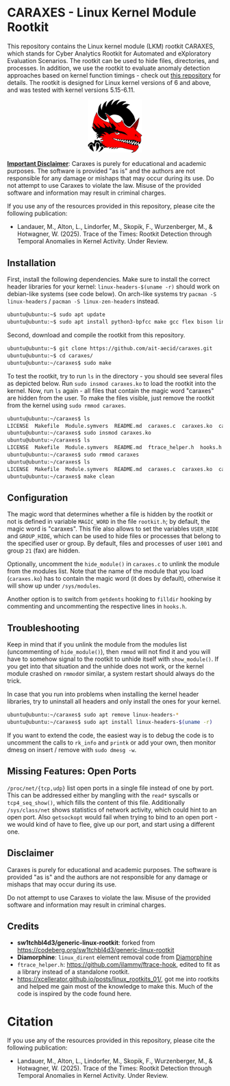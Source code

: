 # CARAXES - Linux Kernel Module Rootkit

This repository contains the Linux kernel module (LKM) rootkit CARAXES, which stands for Cyber Analytics Rootkit for Automated and eXploratory Evaluation Scenarios. The rootkit can be used to hide files, directories, and processes. In addition, we use the rootkit to evaluate anomaly detection approaches based on kernel function timings - check out [this repository](https://github.com/ait-aecid/rootkit-detection-ebpf-time-trace) for details. The rootkit is designed for Linux kernel versions of 6 and above, and was tested with kernel versions 5.15-6.11.

<p align="center"><img src="https://raw.githubusercontent.com/ait-aecid/caraxes/refs/heads/main/caraxes_logo.svg" width=25% height=25%></p>

<ins>__Important Disclaimer__</ins>: Caraxes is purely for educational and academic purposes. The software is provided "as is" and the authors are not responsible for any damage or mishaps that may occur during its use. Do not attempt to use Caraxes to violate the law. Misuse of the provided software and information may result in criminal charges.

If you use any of the resources provided in this repository, please cite the following publication:
* Landauer, M., Alton, L., Lindorfer, M., Skopik, F., Wurzenberger, M., & Hotwagner, W. (2025). Trace of the Times: Rootkit Detection through Temporal Anomalies in Kernel Activity. Under Review.

## Installation

First, install the following dependencies. Make sure to install the correct header libraries for your kernel: `linux-headers-$(uname -r)` should work on debian-like systems (see code below). On arch-like systems try `pacman -S linux-headers` / `pacman -S linux-zen-headers` instead.

```sh
ubuntu@ubuntu:~$ sudo apt update
ubuntu@ubuntu:~$ sudo apt install python3-bpfcc make gcc flex bison linux-headers-$(uname -r)
```

Second, download and compile the rootkit from this repository.

```sh
ubuntu@ubuntu:~$ git clone https://github.com/ait-aecid/caraxes.git
ubuntu@ubuntu:~$ cd caraxes/
ubuntu@ubuntu:~/caraxes$ sudo make
```

To test the rootkit, try to run `ls` in the directory - you should see several files as depicted below. Run `sudo insmod caraxes.ko` to load the rootkit into the kernel. Now, run `ls` again - all files that contain the magic word "caraxes" are hidden from the user. To make the files visible, just remove the rootkit from the kernel using `sudo rmmod caraxes`.

```sh
ubuntu@ubuntu:~/caraxes$ ls
LICENSE  Makefile  Module.symvers  README.md  caraxes.c  caraxes.ko  caraxes.mod  caraxes.mod.c  caraxes.mod.o  caraxes.o  caraxes_logo.svg  ftrace_helper.h  hooks.h  hooks_filldir.h  hooks_getdents64.h  modules.order  rootkit.h  stdlib.h
ubuntu@ubuntu:~/caraxes$ sudo insmod caraxes.ko
ubuntu@ubuntu:~/caraxes$ ls
LICENSE  Makefile  Module.symvers  README.md  ftrace_helper.h  hooks.h  hooks_filldir.h  hooks_getdents64.h  modules.order  rootkit.h  stdlib.h
ubuntu@ubuntu:~/caraxes$ sudo rmmod caraxes
ubuntu@ubuntu:~/caraxes$ ls
LICENSE  Makefile  Module.symvers  README.md  caraxes.c  caraxes.ko  caraxes.mod  caraxes.mod.c  caraxes.mod.o  caraxes.o  caraxes_logo.svg  ftrace_helper.h  hooks.h  hooks_filldir.h  hooks_getdents64.h  modules.order  rootkit.h  stdlib.h
ubuntu@ubuntu:~/caraxes$ make clean
```

## Configuration

The magic word that determines whether a file is hidden by the rootkit or not is defined in variable `MAGIC_WORD` in the file `rootkit.h`; by default, the magic word is "caraxes". This file also allows to set the variables `USER_HIDE` and `GROUP_HIDE`, which can be used to hide files or processes that belong to the specified user or group. By default, files and processes of user `1001` and group `21` (fax) are hidden.

Optionally, uncomment the `hide_module()` in `caraxes.c` to unlink the module from the modules list. Note that the name of the module that you load (`caraxes.ko`) has to contain the magic word (it does by default), otherwise it will show up under `/sys/modules`.

Another option is to switch from `getdents` hooking to `filldir` hooking by commenting and uncommenting the respective lines in `hooks.h`.

## Troubleshooting

Keep in mind that if you unlink the module from the modules list (uncommenting of `hide_module()`), then `rmmod` will not find it and you will have to somehow signal to the rootkit to unhide itself with `show_module()`. If you get into that situation and the unhide does not work, or the kernel module crashed on `rmmod`or similar, a system restart should always do the trick.

In case that you run into problems when installing the kernel header libraries, try to uninstall all headers and only install the ones for your kernel.

```sh
ubuntu@ubuntu:~/caraxes$ sudo apt remove linux-headers-*
ubuntu@ubuntu:~/caraxes$ sudo apt install linux-headers-$(uname -r)
```

If you want to extend the code, the easiest way is to debug the code is to uncomment the calls to `rk_info` and `printk` or add your own, then monitor dmesg on insert / remove with `sudo dmesg -w`.

## Missing Features: Open Ports

`/proc/net/{tcp,udp}` list open ports in a single file instead of one by port.
This can be addressed either by mangling with the `read*` syscalls or `tcp4_seq_show()`, which fills the content of this file.
Additionally `/sys/class/net` shows statistics of network activity, which could hint to an open port.
Also `getsockopt` would fail when trying to bind to an open port - we would kind of have to flee, give up our port,
and start using a different one.

## Disclaimer

Caraxes is purely for educational and academic purposes. The software is provided "as is" and the authors are not responsible for any damage or mishaps that may occur during its use.

Do not attempt to use Caraxes to violate the law. Misuse of the provided software and information may result in criminal charges.

## Credits
- **sw1tchbl4d3/generic-linux-rootkit**: forked from https://codeberg.org/sw1tchbl4d3/generic-linux-rootkit
- **Diamorphine**: `linux_dirent` element removal code from [Diamorphine](https://github.com/m0nad/Diamorphine)
- `ftrace_helper.h`: https://github.com/ilammy/ftrace-hook, edited to fit as a library instead of a standalone rootkit.
- https://xcellerator.github.io/posts/linux_rootkits_01/, got me into rootkits and helped me gain most of the knowledge to make this. Much of the code is inspired by the code found here.

# Citation

If you use any of the resources provided in this repository, please cite the following publication:
* Landauer, M., Alton, L., Lindorfer, M., Skopik, F., Wurzenberger, M., & Hotwagner, W. (2025). Trace of the Times: Rootkit Detection through Temporal Anomalies in Kernel Activity. Under Review.
